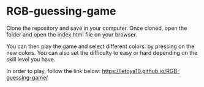# RGB-guessing-game

Clone the repository and save in your computer. Once cloned, open the folder and open the index.html file on your browser.

You can then play the game and select different colors. by pressing on the new colors. You can also set the difficulty to easy or hard depending on the skill level you have.

In order to play, follow the link below:
https://letoya10.github.io/RGB-guessing-game/
